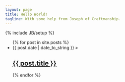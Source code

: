 ```yaml
---
layout: page
title: Hello World!
tagline: With some help from Joseph of Craftmanship.
---
```

{% include JB/setup %}


<ul class="posts">
  {% for post in site.posts %}
    <li><span>{{ post.date | date_to_string }}</span> &raquo; <a href="{{ BASE_PATH }}{{ post.url }}"><h2>{{ post.title }}</h2></a></li>
  {% endfor %}
</ul>
